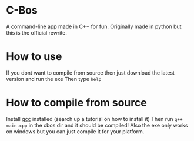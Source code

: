 # C-Bos
 A command-line app made in C++ for fun.
 Originally made in python but this is the official rewrite.

# How to use
 If you dont want to compile from source then just download the latest version and run the exe
 Then type `help`

# How to compile from source
 Install [gcc](https://gcc.gnu.org/releases.html) installed (search up a tutorial on how to install it)
 Then run `g++ main.cpp` in the cbos dir and it should be compiled!
 Also the exe only works on windows but you can just compile it for your platform.
